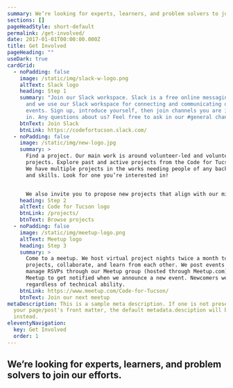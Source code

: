 ```yaml
---
summary: We’re looking for experts, learners, and problem solvers to join our efforts.
sections: []
pageHeadStyle: short-default
permalink: /get-involved/
date: 2017-01-01T00:00:00.000Z
title: Get Involved
pageHeading: ""
useDark: true
cardGrid:
  - noPadding: false
    image: /static/img/slack-w-logo.png
    altText: Slack logo
    heading: Step 1
    summary: "Join our Slack workspace. Slack is a free online messaging platform,
      and we use our Slack workspace for connecting and communicating outside
      events. Sign up, introduce yourself, then join channels you are interested
      in. Any questions about us? Feel free to ask in our #general channel!"
    btnText: Join Slack
    btnLink: https://codefortucson.slack.com/
  - noPadding: false
    image: /static/img/new-logo.jpg
    summary: >
      Find a project. Our main work is around volunteer-led and volunteer-run
      projects. Explore past and active projects from the Code for Tucson team.
      We have multiple projects in the works needing people of any background
      and skills. Look for one you’re interested in!


      We also invite you to propose new projects that align with our mission. You can propose a project on Slack or at one of our events.
    heading: Step 2
    altText: Code for Tucson logo
    btnLink: /projects/
    btnText: Browse projects
  - noPadding: false
    image: /static/img/meetup-logo.png
    altText: Meetup logo
    heading: Step 3
    summary: >
      Come to a meetup. We host virtual project nights twice a month to discuss
      projects, collaborate, and learn from each other. We post events and
      manage RSVPs through our Meetup group (hosted through Meetup.com). Join
      Meetup to get notified when we announce a new event. Newcomers welcome,
      regardless of technical ability. 
    btnLink: https://www.meetup.com/Code-for-Tucson/
    btnText: Join our next meetup
metaDescription: This is a sample meta description. If one is not present in
  your page/post's front matter, the default metadata.desciption will be used
  instead.
eleventyNavigation:
  key: Get Involved
  order: 1
---
```

## We’re looking for experts, learners, and problem solvers to join our efforts.